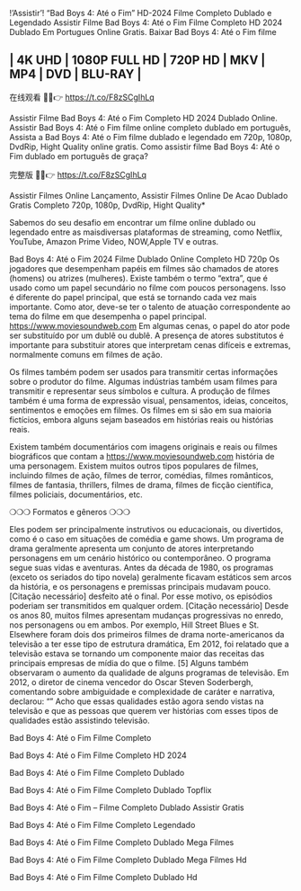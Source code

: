 !’Assistir’! “Bad Boys 4: Até o Fim” HD-2024 Filme Completo Dublado e Legendado Assistir Filme Bad Boys 4: Até o Fim Filme Completo HD 2024 Dublado Em Portugues Online Gratis. Baixar Bad Boys 4: Até o Fim filme

## | 4K UHD | 1080P FULL HD | 720P HD | MKV | MP4 | DVD | BLU-RAY |

在线观看 🔴✅👉 <a href="https://t.co/F8zSCgIhLq" rel="nofollow">https://t.co/F8zSCgIhLq</a></p>

Assistir Filme Bad Boys 4: Até o Fim Completo HD 2024 Dublado Online. Assistir Bad Boys 4: Até o Fim filme online completo dublado em português, Assista a Bad Boys 4: Até o Fim filme dublado e legendado em 720p, 1080p, DvdRip, Hight Quality online gratis. Como assistir filme Bad Boys 4: Até o Fim dublado em português de graça?

完整版 🔴✅👉 <a href="hhttps://t.co/F8zSCgIhLq" rel="nofollow">https://t.co/F8zSCgIhLq</a></p>

Assistir Filmes Online Lançamento, Assistir Filmes Online De Acao Dublado Gratis Completo 720p, 1080p, DvdRip, Hight Quality*

Sabemos do seu desafio em encontrar um filme online dublado ou legendado entre as maisdiversas plataformas de streaming, como Netflix, YouTube, Amazon Prime Video, NOW,Apple TV e outras.

Bad Boys 4: Até o Fim 2024 Filme Dublado Online Completo HD 720p
Os jogadores que desempenham papéis em filmes são chamados de atores (homens) ou atrizes (mulheres). Existe também o termo “extra”, que é usado como um papel secundário no filme com poucos personagens. Isso é diferente do papel principal, que está se tornando cada vez mais importante. Como ator, deve-se ter o talento de atuação correspondente ao tema do filme em que desempenha o papel principal.  https://www.moviesoundweb.com Em algumas cenas, o papel do ator pode ser substituído por um dublê ou dublê. A presença de atores substitutos é importante para substituir atores que interpretam cenas difíceis e extremas, normalmente comuns em filmes de ação.

Os filmes também podem ser usados para transmitir certas informações sobre o produtor do filme. Algumas indústrias também usam filmes para transmitir e representar seus símbolos e cultura. A produção de filmes também é uma forma de expressão visual, pensamentos, ideias, conceitos, sentimentos e emoções em filmes. Os filmes em si são em sua maioria fictícios, embora alguns sejam baseados em histórias reais ou histórias reais.

Existem também documentários com imagens originais e reais ou filmes biográficos que contam a  https://www.moviesoundweb.com história de uma personagem. Existem muitos outros tipos populares de filmes, incluindo filmes de ação, filmes de terror, comédias, filmes românticos, filmes de fantasia, thrillers, filmes de drama, filmes de ficção científica, filmes policiais, documentários, etc.

❍❍❍ Formatos e gêneros ❍❍❍

Eles podem ser principalmente instrutivos ou educacionais, ou divertidos, como é o caso em situações de comédia e game shows. Um programa de drama geralmente apresenta um conjunto de atores interpretando personagens em um cenário histórico ou contemporâneo. O programa segue suas vidas e aventuras. Antes da década de 1980, os programas (exceto os seriados do tipo novela) geralmente ficavam estáticos sem arcos da história, e os personagens e premissas principais mudavam pouco. [Citação necessário] desfeito até o final. Por esse motivo, os episódios poderiam ser transmitidos em qualquer ordem. [Citação necessário] Desde os anos 80, muitos filmes apresentam mudanças progressivas no enredo, nos personagens ou em ambos. Por exemplo, Hill Street Blues e St. Elsewhere foram dois dos primeiros filmes de drama norte-americanos da televisão a ter esse tipo de estrutura dramática, Em 2012, foi relatado que a televisão estava se tornando um componente maior das receitas das principais empresas de mídia do que o filme. [5] Alguns também observaram o aumento da qualidade de alguns programas de televisão. Em 2012, o diretor de cinema vencedor do Oscar Steven Soderbergh, comentando sobre ambiguidade e complexidade de caráter e narrativa, declarou: “” Acho que essas qualidades estão agora sendo vistas na televisão e que as pessoas que querem ver histórias com esses tipos de qualidades estão assistindo televisão.

Bad Boys 4: Até o Fim Filme Completo

Bad Boys 4: Até o Fim Filme Completo HD 2024

Bad Boys 4: Até o Fim Filme Completo Dublado

Bad Boys 4: Até o Fim Filme Completo Dublado Topflix

Bad Boys 4: Até o Fim – Filme Completo Dublado Assistir Gratis

Bad Boys 4: Até o Fim Filme Completo Legendado

Bad Boys 4: Até o Fim Filme Completo Dublado Mega Filmes

Bad Boys 4: Até o Fim Filme Completo Dublado Mega Filmes Hd

Bad Boys 4: Até o Fim Filme Completo Dublado Hd
